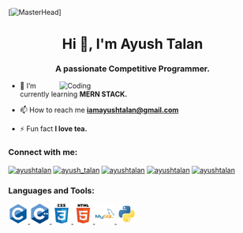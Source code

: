 [![MasterHead](https://www.canva.com/design/DAFo0e4MFw4/2fIlAzNlO7EwFtmU6U_99A/edit?utm_content=DAFo0e4MFw4&utm_campaign=designshare&utm_medium=link2&utm_source=sharebutton)]

<h1 align="center">Hi 👋, I'm Ayush Talan</h1>
<h3 align="center">A passionate Competitive Programmer.</h3>
<img align="right" alt="Coding" width="400" src="https://camo.githubusercontent.com/cae12fddd9d6982901d82580bdf321d81fb299141098ca1c2d4891870827bf17/68747470733a2f2f6d69726f2e6d656469756d2e636f6d2f6d61782f313336302f302a37513379765349765f7430696f4a2d5a2e676966">

- 🌱 I’m currently learning **MERN STACK.**

- 📫 How to reach me **iamayushtalan@gmail.com**

- ⚡ Fun fact **I love tea.**

<h3 align="left">Connect with me:</h3>
<p align="left">
<a href="https://twitter.com/ayushtalan" target="blank"><img align="center" src="https://raw.githubusercontent.com/rahuldkjain/github-profile-readme-generator/master/src/images/icons/Social/twitter.svg" alt="ayushtalan" height="30" width="40" /></a>
<a href="https://instagram.com/ayush_talan" target="blank"><img align="center" src="https://raw.githubusercontent.com/rahuldkjain/github-profile-readme-generator/master/src/images/icons/Social/instagram.svg" alt="ayush_talan" height="30" width="40" /></a>
<a href="https://www.codechef.com/users/ayushtalan" target="blank"><img align="center" src="https://cdn.jsdelivr.net/npm/simple-icons@3.1.0/icons/codechef.svg" alt="ayushtalan" height="30" width="40" /></a>
<a href="https://codeforces.com/profile/ayushtalan" target="blank"><img align="center" src="https://raw.githubusercontent.com/rahuldkjain/github-profile-readme-generator/master/src/images/icons/Social/codeforces.svg" alt="ayushtalan" height="30" width="40" /></a>
<a href="https://www.leetcode.com/ayushtalan" target="blank"><img align="center" src="https://raw.githubusercontent.com/rahuldkjain/github-profile-readme-generator/master/src/images/icons/Social/leet-code.svg" alt="ayushtalan" height="30" width="40" /></a>
</p>

<h3 align="left">Languages and Tools:</h3>
<p align="left"> <a href="https://www.cprogramming.com/" target="_blank" rel="noreferrer"> <img src="https://raw.githubusercontent.com/devicons/devicon/master/icons/c/c-original.svg" alt="c" width="40" height="40"/> </a> <a href="https://www.w3schools.com/cpp/" target="_blank" rel="noreferrer"> <img src="https://raw.githubusercontent.com/devicons/devicon/master/icons/cplusplus/cplusplus-original.svg" alt="cplusplus" width="40" height="40"/> </a> <a href="https://www.w3schools.com/css/" target="_blank" rel="noreferrer"> <img src="https://raw.githubusercontent.com/devicons/devicon/master/icons/css3/css3-original-wordmark.svg" alt="css3" width="40" height="40"/> </a> <a href="https://www.w3.org/html/" target="_blank" rel="noreferrer"> <img src="https://raw.githubusercontent.com/devicons/devicon/master/icons/html5/html5-original-wordmark.svg" alt="html5" width="40" height="40"/> </a> <a href="https://www.mysql.com/" target="_blank" rel="noreferrer"> <img src="https://raw.githubusercontent.com/devicons/devicon/master/icons/mysql/mysql-original-wordmark.svg" alt="mysql" width="40" height="40"/> </a> <a href="https://www.python.org" target="_blank" rel="noreferrer"> <img src="https://raw.githubusercontent.com/devicons/devicon/master/icons/python/python-original.svg" alt="python" width="40" height="40"/> </a> </p>
